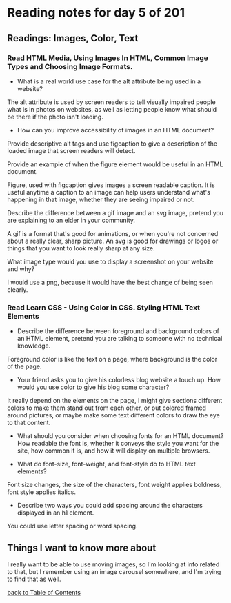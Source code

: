 # Reading notes for day 5 of 201

## Readings: Images, Color, Text

### Read HTML Media, Using Images In HTML, Common Image Types and Choosing Image Formats.

- What is a real world use case for the alt attribute being used in a website?

The alt attribute is used by screen readers to tell visually impaired people what is in photos on websites, as well as letting people know what should be there if the photo isn't loading.

- How can you improve accessibility of images in an HTML document?

 Provide descriptive alt tags and use figcaption to give a description of the loaded image that screen readers will detect.

Provide an example of when the figure element would be useful in an HTML document.

Figure, used with figcaption gives images a screen readable caption. It is useful anytime a caption to an image can help users understand what's happening in that image, whether they are seeing impaired or not.

Describe the difference between a gif image and an svg image, pretend you are explaining to an elder in your community.

A gif is a format that's good for animations, or when you're not concerned about a really clear, sharp picture. An svg is good for drawings or logos or things that you want to look really sharp at any size.

What image type would you use to display a screenshot on your website and why?

I would use a png, because it would have the best change of being seen clearly.

### Read Learn CSS - Using Color in CSS. Styling HTML Text Elements

- Describe the difference between foreground and background colors of an HTML element, pretend you are talking to someone with no technical knowledge.

Foreground color is like the text on a page, where background is the color of the page. 

- Your friend asks you to give his colorless blog website a touch up. How would you use color to give his blog some character?

It really depend on the elements on the page, I might give sections different colors to make them stand out from each other, or put colored framed around pictures, or maybe make some text different colors to draw the eye to that content.

- What should you consider when choosing fonts for an HTML document?
How readable the font is, whether it conveys the style you want for the site, how common it is, and how it will display on multiple browsers.

- What do font-size, font-weight, and font-style do to HTML text elements?

Font size changes, the size of the characters, font weight applies boldness, font style applies italics.

- Describe two ways you could add spacing around the characters displayed in an h1 element.

You could use letter spacing or word spacing.

## Things I want to know more about

I really want to be able to use moving images, so I'm looking at info related to that, but I remember using an image carousel somewhere, and I'm trying to find that as well.

[back to Table of Contents](./README.md)